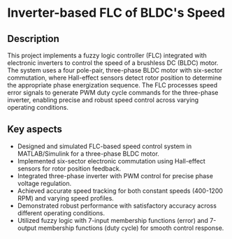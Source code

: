 # Inverter-based FLC of BLDC's Speed

## Description
This project implements a fuzzy logic controller (FLC) integrated with electronic inverters to control the speed of a brushless DC (BLDC) motor. The system uses a four pole-pair, three-phase BLDC motor with six-sector commutation, where Hall-effect sensors detect rotor position to determine the appropriate phase energization sequence. The FLC processes speed error signals to generate PWM duty cycle commands for the three-phase inverter, enabling precise and robust speed control across varying operating conditions.

## Key aspects
- Designed and simulated FLC-based speed control system in MATLAB/Simulink for a three-phase BLDC motor.
- Implemented six-sector electronic commutation using Hall-effect sensors for rotor position feedback.
- Integrated three-phase inverter with PWM control for precise phase voltage regulation.
- Achieved accurate speed tracking for both constant speeds (400-1200 RPM) and varying speed profiles.
- Demonstrated robust performance with satisfactory accuracy across different operating conditions.
- Utilized fuzzy logic with 7-input membership functions (error) and 7-output membership functions (duty cycle) for smooth control response.

